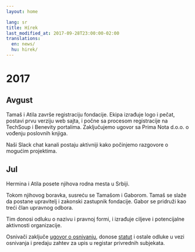 ```yaml
---
layout: home

lang: sr
title: Hírek
last_modified_at: 2017-09-28T23:00:00-02:00
translations:
  en: news/
  hu: hirek/
---
```


# 2017

## Avgust

Tamaš i Atila završe registraciju fondacije. Ekipa izrađuje logo i pečat,
postavi prvu verziju web sajta, i počne sa procesom registracije na TechSoup i
Benevity portalima. Zaključujemo ugovor sa Prima Nota d.o.o. o vođenju
poslovnih knjiga.

Naši Slack chat kanali postaju aktivniji kako počinjemo razgovore o mogućim
projektima.

## Jul

Hermina i Atila posete njihova rodna mesta u Srbiji.

Tokom njihovog boravka, susreću se Tamašom i Gaborom. Tamaš se slaže da postane
upravitelj i zakonski zastupnik fondacije. Gabor se pridruži kao treći član
upravnog odbora.

Tim donosi odluku o nazivu i pravnoj formi, i izrađuje ciljeve i potencijalne
aktivnosti organizacije.

Osnivači zaključe [ugovor o osnivanju], donose [statut] i ostale odluke u vezi
osnivanja i predaju zahtev za upis u registar privrednih subjekata.

[statut]: /docs/statut.pdf
[ugovor o osnivanju]: /docs/ugovor-o-osnivanju.pdf
